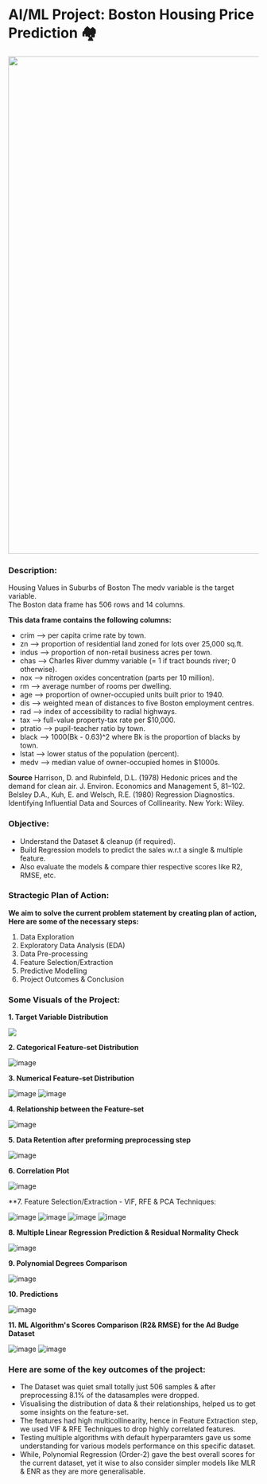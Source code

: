 # AI/ML Project: Boston Housing Price Prediction 🏘️
<p align="center"><img src="https://user-images.githubusercontent.com/54996245/144908266-653a168e-be3c-43ed-abee-f2ae4a4598c9.jpg" style="width: 1000px;"/></p>

### Description:
Housing Values in Suburbs of Boston
The medv variable is the target variable. \
The Boston data frame has 506 rows and 14 columns.

**This data frame contains the following columns:**
* crim --> per capita crime rate by town.
* zn --> proportion of residential land zoned for lots over 25,000 sq.ft.
* indus --> proportion of non-retail business acres per town.
* chas --> Charles River dummy variable (= 1 if tract bounds river; 0 otherwise).
* nox --> nitrogen oxides concentration (parts per 10 million).
* rm --> average number of rooms per dwelling.
* age --> proportion of owner-occupied units built prior to 1940.
* dis --> weighted mean of distances to five Boston employment centres.
* rad --> index of accessibility to radial highways.
* tax --> full-value property-tax rate per \$10,000.
* ptratio --> pupil-teacher ratio by town.
* black --> 1000(Bk - 0.63)^2 where Bk is the proportion of blacks by town.
* lstat --> lower status of the population (percent).
* medv --> median value of owner-occupied homes in \$1000s.

**Source**
Harrison, D. and Rubinfeld, D.L. (1978) Hedonic prices and the demand for clean air. J. Environ. Economics and Management 5, 81–102.
Belsley D.A., Kuh, E. and Welsch, R.E. (1980) Regression Diagnostics. Identifying Influential Data and Sources of Collinearity. New York: Wiley.

### Objective:
- Understand the Dataset & cleanup (if required).
- Build Regression models to predict the sales w.r.t a single & multiple feature.
- Also evaluate the models & compare thier respective scores like R2, RMSE, etc.

### Stractegic Plan of Action:
  
**We aim to solve the current problem statement by creating plan of action, Here are some of the necessary steps:**
1. Data Exploration
2. Exploratory Data Analysis (EDA)
3. Data Pre-processing
4. Feature Selection/Extraction
5. Predictive Modelling
6. Project Outcomes & Conclusion

### Some Visuals of the Project:
**1. Target Variable Distribution**

<p align="left"><img src="https://user-images.githubusercontent.com/54996245/144908337-3999c2d0-97ec-415a-8dfa-316dfeb1a090.png" /></p>

**2. Categorical Feature-set Distribution**
  
![image](https://user-images.githubusercontent.com/54996245/144908425-9e3158af-0d7f-4f65-a312-96ff803d3f72.png)

**3. Numerical Feature-set Distribution**

![image](https://user-images.githubusercontent.com/54996245/144908438-9faae9ca-4fd5-48b6-91a6-7cd7582b498e.png)
![image](https://user-images.githubusercontent.com/54996245/144908464-6a515ab1-6948-42e1-a777-0e0a6edc837e.png)

**4. Relationship between the Feature-set**

![image](https://user-images.githubusercontent.com/54996245/144909166-d897f458-8ab8-4521-8ce4-3ac6468eb806.png)

**5. Data Retention after preforming preprocessing step**

![image](https://user-images.githubusercontent.com/54996245/144908532-6e0c6524-29c6-4b60-b596-81421ea377d0.png)

**6. Correlation Plot**
  
![image](https://user-images.githubusercontent.com/54996245/144908553-5a3b0cbe-2d58-49d7-b974-6eb7cbcfc109.png)

**7. Feature Selection/Extraction - VIF, RFE & PCA Techniques:

![image](https://user-images.githubusercontent.com/54996245/144908720-8d7cc2ef-6b3d-40df-9285-7bd8b3446895.png)
![image](https://user-images.githubusercontent.com/54996245/144908739-dc8e33ab-33bf-43b8-b803-d6864a9778ca.png)
![image](https://user-images.githubusercontent.com/54996245/144908744-42c79932-2dcb-427f-9024-49aac69de5a5.png)
![image](https://user-images.githubusercontent.com/54996245/144908756-fb21f6f8-0852-4064-afe4-069ad43e70ac.png)

**8. Multiple Linear Regression Prediction & Residual Normality Check**
  
![image](https://user-images.githubusercontent.com/54996245/144908814-753b7014-b49d-4bf6-907a-44bc38c34670.png)

**9. Polynomial Degrees Comparison**

![image](https://user-images.githubusercontent.com/54996245/144908900-56eb5db5-6540-4801-a782-b5d66bbf91da.png)

**10. Predictions**

![image](https://user-images.githubusercontent.com/54996245/144908866-c380a46f-9a13-4496-8022-e1fae0acf7bf.png)


**11. ML Algorithm's Scores Comparison (R2& RMSE) for the Ad Budge Dataset**

![image](https://user-images.githubusercontent.com/54996245/144908927-1eaa8931-ec0a-4475-afe2-8490303d55bd.png)
![image](https://user-images.githubusercontent.com/54996245/144908937-0e73ca6f-37b7-49c7-b1b4-e5566723115b.png)


### Here are some of the key outcomes of the project:
- The Dataset was quiet small totally just 506 samples & after preprocessing 8.1% of the datasamples were dropped. 
- Visualising the distribution of data & their relationships, helped us to get some insights on the feature-set.
- The features had high multicollinearity, hence in Feature Extraction step, we used VIF & RFE Techniques to drop highly correlated features.
- Testing multiple algorithms with default hyperparamters gave us some understanding for various models performance on this specific dataset.
- While, Polynomial Regression (Order-2) gave the best overall scores for the current dataset, yet it wise to also consider simpler models like MLR & ENR as they are more generalisable.
